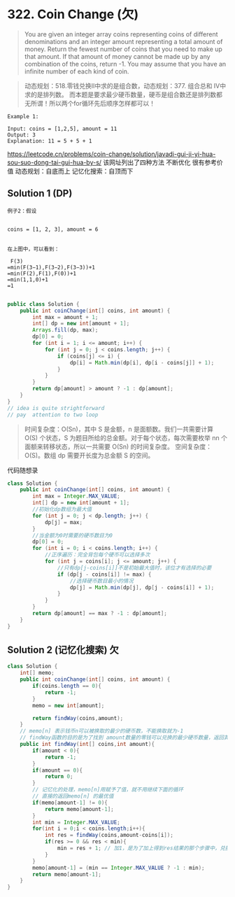 # 322. Coin Change (欠)

>You are given an integer array coins representing coins of different denominations and an integer amount representing a total amount of money.
Return the fewest number of coins that you need to make up that amount. If that amount of money cannot be made up by any combination of the coins, return -1.
You may assume that you have an infinite number of each kind of coin.

>动态规划：518.零钱兑换II中求的是组合数，动态规划：377. 组合总和 Ⅳ中求的是排列数。
而本题是要求最少硬币数量，硬币是组合数还是排列数都无所谓！所以两个for循环先后顺序怎样都可以！

```
Example 1:

Input: coins = [1,2,5], amount = 11
Output: 3
Explanation: 11 = 5 + 5 + 1
```
https://leetcode.cn/problems/coin-change/solution/javadi-gui-ji-yi-hua-sou-suo-dong-tai-gui-hua-by-s/
该网址列出了四种方法 不断优化 很有参考价值
动态规划：自底而上
记忆化搜索：自顶而下
## Solution 1 (DP)
```
例子2：假设


coins = [1, 2, 3], amount = 6


在上图中，可以看到：

 F(3)
=min(F(3−1),F(3−2),F(3−3))+1
=min(F(2),F(1),F(0))+1
=min(1,1,0)+1
=1
​

```
```java
public class Solution {
    public int coinChange(int[] coins, int amount) {
        int max = amount + 1;
        int[] dp = new int[amount + 1];
        Arrays.fill(dp, max);
        dp[0] = 0;
        for (int i = 1; i <= amount; i++) {
            for (int j = 0; j < coins.length; j++) {
                if (coins[j] <= i) {
                    dp[i] = Math.min(dp[i], dp[i - coins[j]] + 1);
                }
            }
        }
        return dp[amount] > amount ? -1 : dp[amount];
    }
}
// idea is quite strightforward
// pay  attention to two loop
```
>时间复杂度：O(Sn)，其中 S 是金额，n 是面额数。我们一共需要计算 O(S) 个状态，S 为题目所给的总金额。对于每个状态，每次需要枚举 nn 个面额来转移状态，所以一共需要 O(Sn) 的时间复杂度。
空间复杂度：O(S)。数组 dp 需要开长度为总金额 S 的空间。

代码随想录
```java
class Solution {
    public int coinChange(int[] coins, int amount) {
        int max = Integer.MAX_VALUE;
        int[] dp = new int[amount + 1];
        //初始化dp数组为最大值
        for (int j = 0; j < dp.length; j++) {
            dp[j] = max;
        }
        //当金额为0时需要的硬币数目为0
        dp[0] = 0;
        for (int i = 0; i < coins.length; i++) {
            //正序遍历：完全背包每个硬币可以选择多次
            for (int j = coins[i]; j <= amount; j++) {
                //只有dp[j-coins[i]]不是初始最大值时，该位才有选择的必要
                if (dp[j - coins[i]] != max) {
                    //选择硬币数目最小的情况
                    dp[j] = Math.min(dp[j], dp[j - coins[i]] + 1);
                }
            }
        }
        return dp[amount] == max ? -1 : dp[amount];
    }
}
```
## Solution 2 (记忆化搜索) 欠
```java
class Solution {
    int[] memo;
    public int coinChange(int[] coins, int amount) {
        if(coins.length == 0){
            return -1;
        }
        memo = new int[amount];

        return findWay(coins,amount);
    }
    // memo[n] 表示钱币n可以被换取的最少的硬币数，不能换取就为-1
    // findWay函数的目的是为了找到 amount数量的零钱可以兑换的最少硬币数量，返回其值int
    public int findWay(int[] coins,int amount){
        if(amount < 0){
            return -1;
        }
        if(amount == 0){
            return 0;
        }
        // 记忆化的处理，memo[n]用赋予了值，就不用继续下面的循环
        // 直接的返回memo[n] 的最优值
        if(memo[amount-1] != 0){
            return memo[amount-1];
        }
        int min = Integer.MAX_VALUE;
        for(int i = 0;i < coins.length;i++){
            int res = findWay(coins,amount-coins[i]);
            if(res >= 0 && res < min){
                min = res + 1; // 加1，是为了加上得到res结果的那个步骤中，兑换的一个硬币
            }
        }
        memo[amount-1] = (min == Integer.MAX_VALUE ? -1 : min);
        return memo[amount-1];
    }
}
```